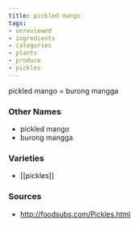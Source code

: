 ```yaml
---
title: pickled mango
tags:
- unreviewed
- ingredients
- categories
- plants
- produce
- pickles
---
```

pickled mango = burong mangga

### Other Names

* pickled mango
* burong mangga

### Varieties

* [[pickles]]

### Sources
* http://foodsubs.com/Pickles.html
